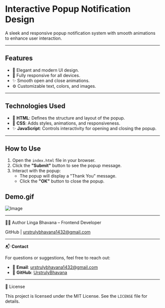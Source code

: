 # Interactive Popup Notification Design

A sleek and responsive popup notification system with smooth animations to enhance user interaction.

---

## Features
- 🌟 Elegant and modern UI design.
- 🚀 Fully responsive for all devices.
- ✨ Smooth open and close animations.
- ⚙️ Customizable text, colors, and images.

---

## Technologies Used
- 🎨 **HTML**: Defines the structure and layout of the popup.
- 🎨 **CSS**: Adds styles, animations, and responsiveness.
- ✨ **JavaScript**: Controls interactivity for opening and closing the popup.

---

## How to Use

1. Open the `index.html` file in your browser.
2. Click the **"Submit"** button to see the popup message.
3. Interact with the popup:
   - The popup will display a "Thank You" message.
   - Click the **"OK"** button to close the popup.


## Demo.gif

![Image](https://github.com/user-attachments/assets/22ab23a6-2160-455e-8bb5-6548b2fa3356)

---

🙋‍♀️ Author
Linga Bhavana – Frontend Developer

GitHub | urstrulybhavana1432@gmail.com

---


📬 **Contact**

For questions or suggestions, feel free to reach out:

- 📧 **Email**: [urstrulybhavana1432@gmail.com](mailto:urstrulybhavana1432@gmail.com)  
- 🐙 **GitHub**: [UrstrulyBhavana](https://github.com/UrstrulyBhavana)


---

📜 License

This project is licensed under the MIT License. See the `LICENSE` file for details.
```

